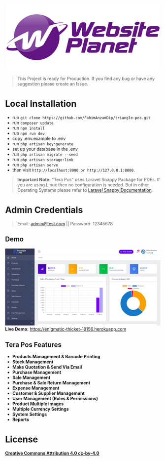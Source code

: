 ![Tera Pos](public/images/logo-dark.png)

> This Project is ready for Production. If you find any bug or have any suggestion please create an Issue.

# Local Installation

-   run `git clone https://github.com/FahimAnzamDip/triangle-pos.git`
-   run `composer update `
-   run `npm install`
-   run `npm run dev`
-   copy .env.example to .env
-   run `php artisan key:generate`
-   set up your database in the .env
-   run `php artisan migrate --seed`
-   run `php artisan storage:link`
-   run `php artisan serve`
-   then visit `http://localhost:8000 or http://127.0.0.1:8000`.

> **Important Note:** "Tera Pos" uses Laravel Snappy Package for PDFs. If you are using Linux then no configuration is needed. But in other Operating Systems please refer to [Laravel Snappy Documentation](https://github.com/barryvdh/laravel-snappy).

# Admin Credentials

> Email: admin@test.com || Password: 12345678

## Demo

![Tera Pos](public/images/screenshot.jpg)
**Live Demo:** https://enigmatic-thicket-18156.herokuapp.com

## Tera Pos Features

-   **Products Management & Barcode Printing**
-   **Stock Management**
-   **Make Quotation & Send Via Email**
-   **Purchase Management**
-   **Sale Management**
-   **Purchase & Sale Return Management**
-   **Expense Management**
-   **Customer & Supplier Management**
-   **User Management (Roles & Permissions)**
-   **Product Multiple Images**
-   **Multiple Currency Settings**
-   **System Settings**
-   **Reports**

# License

**[Creative Commons Attribution 4.0 cc-by-4.0](https://creativecommons.org/licenses/by/4.0/)**
